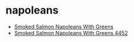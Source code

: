 # napoleans

 * [Smoked Salmon Napoleans With Greens](../../index/s/smoked-salmon-napoleans-with-greens-4452.json)
 * [Smoked Salmon Napoleans With Greens 4452](../../index/s/smoked-salmon-napoleans-with-greens-4452.json)
